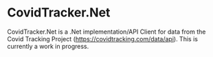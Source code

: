 # CovidTracker.Net

CovidTracker.Net is a .Net implementation/API Client for data from the Covid Tracking Project (https://covidtracking.com/data/api).  This is 
currently a work in progress.

